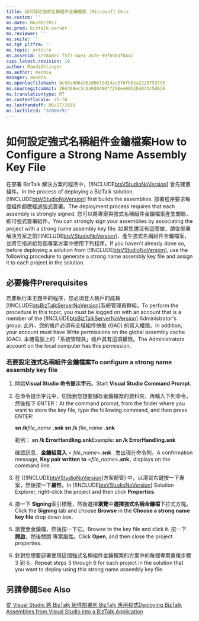 ```yaml
---
title: 如何設定強式名稱組件金鑰檔案 |Microsoft Docs
ms.custom: ''
ms.date: 06/08/2017
ms.prod: biztalk-server
ms.reviewer: ''
ms.suite: ''
ms.tgt_pltfrm: ''
ms.topic: article
ms.assetid: 5778a8ec-f5f7-4ae1-a57e-99f6503f044c
caps.latest.revision: 18
author: MandiOhlinger
ms.author: mandia
manager: anneta
ms.openlocfilehash: 8c98ad06e902d06f2d24ac5f6fb01a2228753795
ms.sourcegitcommit: 266308ec5c6a9d8d80ff298ee6051b4843c5d626
ms.translationtype: MT
ms.contentlocale: zh-TW
ms.lasthandoff: 06/27/2018
ms.locfileid: "37006791"
---
```

# <a name="how-to-configure-a-strong-name-assembly-key-file"></a><span data-ttu-id="86868-102">如何設定強式名稱組件金鑰檔案</span><span class="sxs-lookup"><span data-stu-id="86868-102">How to Configure a Strong Name Assembly Key File</span></span>
<span data-ttu-id="86868-103">在部署 BizTalk 解決方案的程序中，[!INCLUDE[btsVStudioNoVersion](../includes/btsvstudionoversion-md.md)] 會先建置組件。</span><span class="sxs-lookup"><span data-stu-id="86868-103">In the process of deploying a BizTalk solution, [!INCLUDE[btsVStudioNoVersion](../includes/btsvstudionoversion-md.md)] first builds the assemblies.</span></span> <span data-ttu-id="86868-104">部署程序要求每個組件都應經過強式簽署。</span><span class="sxs-lookup"><span data-stu-id="86868-104">The deployment process requires that each assembly is strongly signed.</span></span> <span data-ttu-id="86868-105">您可以將專案與強式名稱組件金鑰檔案產生關聯，即可強式簽署組件。</span><span class="sxs-lookup"><span data-stu-id="86868-105">You can strongly sign your assemblies by associating the project with a strong name assembly key file.</span></span> <span data-ttu-id="86868-106">如果您還沒有這麼做，請從部署解決方案之前[!INCLUDE[btsVStudioNoVersion](../includes/btsvstudionoversion-md.md)]，產生強式名稱組件金鑰檔案，並將它指派給每個專案方案中使用下列程序。</span><span class="sxs-lookup"><span data-stu-id="86868-106">If you haven't already done so, before deploying a solution from [!INCLUDE[btsVStudioNoVersion](../includes/btsvstudionoversion-md.md)], use the following procedure to generate a strong name assembly key file and assign it to each project in the solution.</span></span>  
  
## <a name="prerequisites"></a><span data-ttu-id="86868-107">必要條件</span><span class="sxs-lookup"><span data-stu-id="86868-107">Prerequisites</span></span>  
 <span data-ttu-id="86868-108">若要執行本主題中的程序，您必須登入帳戶的成員[!INCLUDE[btsBizTalkServerNoVersion](../includes/btsbiztalkservernoversion-md.md)]系統管理員群組。</span><span class="sxs-lookup"><span data-stu-id="86868-108">To perform the procedure in this topic, you must be logged on with an account that is a member of the [!INCLUDE[btsBizTalkServerNoVersion](../includes/btsbiztalkservernoversion-md.md)] Administrator's group.</span></span> <span data-ttu-id="86868-109">此外，您的帳戶必須有全域組件快取 (GAC) 的寫入權限。</span><span class="sxs-lookup"><span data-stu-id="86868-109">In addition, your account must have Write permissions on the global assembly cache (GAC).</span></span> <span data-ttu-id="86868-110">本機電腦上的「系統管理員」帳戶具有這項權限。</span><span class="sxs-lookup"><span data-stu-id="86868-110">The Administrators account on the local computer has this permission.</span></span>  
  
### <a name="to-configure-a-strong-name-assembly-key-file"></a><span data-ttu-id="86868-111">若要設定強式名稱組件金鑰檔案</span><span class="sxs-lookup"><span data-stu-id="86868-111">To configure a strong name assembly key file</span></span>  
  
1. <span data-ttu-id="86868-112">開始**Visual Studio 命令提示字元**。</span><span class="sxs-lookup"><span data-stu-id="86868-112">Start **Visual Studio Command Prompt**.</span></span>  
  
2. <span data-ttu-id="86868-113">在命令提示字元中，切換到您想要儲存金鑰檔案的資料夾，再輸入下列命令，然後按下 ENTER：</span><span class="sxs-lookup"><span data-stu-id="86868-113">At the command prompt, from the folder where you want to store the key file, type the following command, and then press ENTER:</span></span>  
  
    <span data-ttu-id="86868-114">**sn /k***file_name* **.snk** </span><span class="sxs-lookup"><span data-stu-id="86868-114">**sn /k**  *file_name* **.snk**</span></span>  
  
    <span data-ttu-id="86868-115">範例： **sn /k ErrorHandling.snk**</span><span class="sxs-lookup"><span data-stu-id="86868-115">Example: **sn /k ErrorHandling.snk**</span></span>  
  
    <span data-ttu-id="86868-116">確認訊息，**金鑰組寫入** \< *file_name*\>**.snk** `,`會出現在命令列。</span><span class="sxs-lookup"><span data-stu-id="86868-116">A confirmation message, **Key pair written to** \<*file_name*\>**.snk**`,` displays on the command line.</span></span>  
  
3. <span data-ttu-id="86868-117">在 [[!INCLUDE[btsVStudioNoVersion](../includes/btsvstudionoversion-md.md)]方案總管] 中，以滑鼠右鍵按一下專案，然後按一下**屬性**。</span><span class="sxs-lookup"><span data-stu-id="86868-117">In [!INCLUDE[btsVStudioNoVersion](../includes/btsvstudionoversion-md.md)] Solution Explorer, right-click the project and then click **Properties**.</span></span>  
  
4. <span data-ttu-id="86868-118">按一下  **Signing**索引標籤，然後選擇**瀏覽**中**選擇強式名稱金鑰檔**下拉式方塊。</span><span class="sxs-lookup"><span data-stu-id="86868-118">Click the **Signing** tab and choose **Browse** in the **Choose a strong name key file** drop down box.</span></span>  
  
5. <span data-ttu-id="86868-119">瀏覽至金鑰檔，然後按一下它。</span><span class="sxs-lookup"><span data-stu-id="86868-119">Browse to the key file and click it.</span></span> <span data-ttu-id="86868-120">按一下 **開啟**，然後關閉 專案屬性。</span><span class="sxs-lookup"><span data-stu-id="86868-120">Click **Open**, and then close the project properties.</span></span>  
  
6. <span data-ttu-id="86868-121">針對您想要部署使用這個強式名稱組件金鑰檔案的方案中的每個專案重複步驟 3 到 6。</span><span class="sxs-lookup"><span data-stu-id="86868-121">Repeat steps 3 through 6 for each project in the solution that you want to deploy using this strong name assembly key file.</span></span>  
  
## <a name="see-also"></a><span data-ttu-id="86868-122">另請參閱</span><span class="sxs-lookup"><span data-stu-id="86868-122">See Also</span></span>  
 [<span data-ttu-id="86868-123">從 Visual Studio 將 BizTalk 組件部署到 BizTalk 應用程式</span><span class="sxs-lookup"><span data-stu-id="86868-123">Deploying BizTalk Assemblies from Visual Studio into a BizTalk Application</span></span>](../core/deploying-biztalk-assemblies-from-visual-studio-into-a-biztalk-application.md)